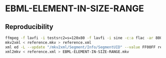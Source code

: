 # EBML-ELEMENT-IN-SIZE-RANGE

## Reproducibility
```sh
ffmpeg -f lavfi -i testsrc2=s=120x80 -f lavfi -i sine -c:a flac -ar 8000 -vframes 2 -c:v ffv1 -level 3 -c:a flac -g 1 -y reference.mkv
mkv2xml < reference.mkv > reference.xml
xml ed -L --update "/mkv2xml/Segment/Info/SegmentUID" --value FF00FF reference.xml
xml2mkv < reference.xml > EBML-ELEMENT-IN-SIZE-RANGE.mkv
```